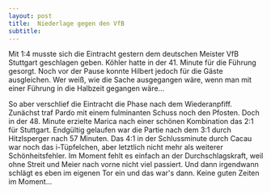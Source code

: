 ```yaml
---
layout: post
title:  Niederlage gegen den VfB
subtitle:  
---
```


Mit 1:4 musste sich die Eintracht gestern dem deutschen Meister VfB Stuttgart geschlagen geben. Köhler hatte in der 41. Minute für die Führung gesorgt. Noch vor der Pause konnte Hilbert jedoch für die Gäste ausgleichen. Wer weiß, wie die Sache ausgegangen wäre, wenn man mit einer Führung in die Halbzeit gegangen wäre...

So aber verschlief die Eintracht die Phase nach dem Wiederanpfiff. Zunächst traf Pardo mit einem fulminanten Schuss noch den Pfosten. Doch in der 48. Minute erzielte Marica nach einer schönen Kombination das 2:1 für Stuttgart. Endgültig gelaufen war die Partie nach dem 3:1 durch Hitzlsperger nach 57 Minuten. Das 4:1 in der Schlussminute durch Cacau war noch das i-Tüpfelchen, aber letztlich nicht mehr als weiterer Schönheitsfehler. Im Moment fehlt es einfach an der Durchschlagskraft, weil ohne Streit und Meier nach vorne nicht viel passiert. Und dann irgendwann schlägt es eben im eigenen Tor ein und das war's dann. Keine guten Zeiten im Moment...
